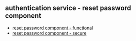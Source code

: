 ## authentication service - reset password component

- [reset password component - functional](1b1.md)
- [reset password component - secure](1b1b.md)
